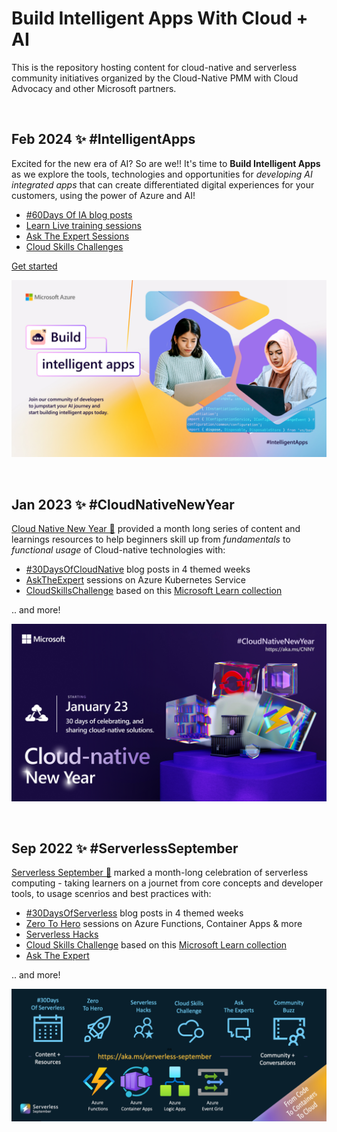 <!--
Copyright (c) Microsoft Corporation.

Licensed under the Creative Commons Attribution 4.0 International (CC-BY-4.0) license.
-->

# Build Intelligent Apps With Cloud + AI

This is the repository hosting content for cloud-native and serverless community initiatives organized by the Cloud-Native PMM with Cloud Advocacy and other Microsoft partners.


<br/>


## Feb 2024 ✨ #IntelligentApps

Excited for the new era of AI? So are we!! It's time to **Build Intelligent Apps** as we explore the tools, technologies and opportunities for _developing AI integrated apps_ that can create differentiated digital experiences for your customers, using the power of Azure and AI!
 - [#60Days Of IA blog posts](https://azure.github.io/Cloud-Native/60DaysOfIA)
 - [Learn Live training sessions](https://azure.github.io/Cloud-Native/Build-IA/LearnLive)
 - [Ask The Expert Sessions](https://azure.github.io/Cloud-Native/Build-IA/AskTheExpert)
 - [Cloud Skills Challenges](https://azure.github.io/Cloud-Native/Build-IA/CloudSkills)

 [Get started](https://azure.github.io/Cloud-Native/Build-IA/)

 ![Build Intelligent Apps](./assets/60-days-readme.jpg)

<br/>



## Jan 2023 ✨ #CloudNativeNewYear 

[Cloud Native New Year 🥳](https://azure.github.io/Cloud-Native/New-Year/) provided a month long series of content and learnings resources to help beginners skill up from _fundamentals_ to _functional usage_ of Cloud-native technologies with:
 - [#30DaysOfCloudNative](https://azure.github.io/Cloud-Native/cnny-2023/cnny-kickoff) blog posts in 4 themed weeks
 - [AskTheExpert](https://azure.github.io/Cloud-Native/New-Year/ate/) sessions on Azure Kubernetes Service
 - [CloudSkillsChallenge](https://learn.microsoft.com/en-us/training/challenges?id=a0e385b9-f970-4182-b2e2-3b4619b6c356&WT.mc_id=javascript-84290-ninarasi) based on this [Microsoft Learn collection](https://learn.microsoft.com/en-us/users/cloudskillschallenge/collections/xkwnh4nzo5y6?WT.mc_id=javascript-84290-ninarasi)

.. and more! 

![Welcome to Cloud-native New Year!](./assets/cnny-event-card.png)


<br/>

## Sep 2022 ✨  #ServerlessSeptember 

[Serverless September 🍂](https://azure.github.io/Cloud-Native/serverless-september) marked a month-long celebration of serverless computing - taking learners on a journet from core concepts and developer tools, to usage scenrios and best practices with:
 - [#30DaysOfServerless](https://azure.github.io/Cloud-Native/blog) blog posts in 4 themed weeks
 - [Zero To Hero](https://azure.github.io/Cloud-Native/serverless-september/ZeroToHero/) sessions on Azure Functions, Container Apps & more
 - [Serverless Hacks](https://azure.github.io/Cloud-Native/serverless-september/ServerlessHacks/)
 - [Cloud Skills Challenge](https://learn.microsoft.com/en-us/training/challenges?id=b950cd7a-d456-46ab-81ba-3bd1ad86dc1c&WT.mc_id=javascript-99907-ninarasi) based on this [Microsoft Learn collection](https://learn.microsoft.com/en-us/users/cloudskillschallenge/collections/25m3hkzxygde?WT.mc_id=javascript-84290-ninarasi)
 - [Ask The Expert](https://azure.github.io/Cloud-Native/serverless-september/AskTheExpert/)

.. and more! 

![Welcome to Serverless September!](./assets/serverless-event-card.png)